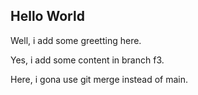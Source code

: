 ## Hello World

Well, i add some greetting here.

Yes, i add some content in branch f3.

Here, i gona use git merge instead of main.
